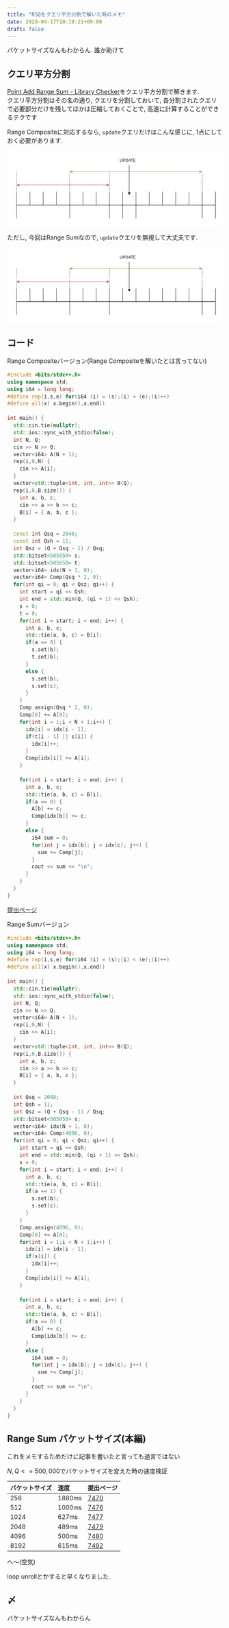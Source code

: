 ```yaml
---
title: "RSQをクエリ平方分割で解いた時のメモ"
date: 2020-04-17T10:19:21+09:00
draft: false
---
```


バケットサイズなんもわからん. 誰か助けて

## クエリ平方分割

[Point Add Range Sum - Library Checker](https://judge.yosupo.jp/problem/point_add_range_sum)をクエリ平方分割で解きます.  
クエリ平方分割はその名の通り, クエリを分割しておいて, 各分割されたクエリで必要部分だけを残してほかは圧縮しておくことで, 高速に計算することができるテクです

Range Compositeに対応するなら, $\mathtt{update}$クエリだけはこんな感じに, 1点にしておく必要があります.

![](/images/QuerySqrt/image1.png)

ただし, 今回はRange Sumなので, $\mathtt{update}$クエリを無視して大丈夫です.

![](/images/QuerySqrt/image2.png)

## コード

Range Compositeバージョン(Range Compositeを解いたとは言ってない)

```cpp
#include <bits/stdc++.h>
using namespace std;
using i64 = long long;
#define rep(i,s,e) for(i64 (i) = (s);(i) < (e);(i)++)
#define all(x) x.begin(),x.end()

int main() {
  std::cin.tie(nullptr);
  std::ios::sync_with_stdio(false);
  int N, Q;
  cin >> N >> Q;
  vector<i64> A(N + 1);
  rep(i,0,N) {
    cin >> A[i];
  }
  vector<std::tuple<int, int, int>> B(Q);
  rep(i,0,B.size()) {
    int a, b, c;
    cin >> a >> b >> c;
    B[i] = { a, b, c };
  }

  const int Qsq = 2048;
  const int Qsh = 11;
  int Qsz = (Q + Qsq - 1) / Qsq;
  std::bitset<505050> s;
  std::bitset<505050> t;
  vector<i64> idx(N + 1, 0);
  vector<i64> Comp(Qsq * 2, 0);
  for(int qi = 0; qi < Qsz; qi++) {
    int start = qi << Qsh;
    int end = std::min(Q, (qi + 1) << Qsh);
    s = 0;
    t = 0;
    for(int i = start; i < end; i++) {
      int a, b, c;
      std::tie(a, b, c) = B[i];
      if(a == 0) {
        s.set(b);
        t.set(b);
      }
      else {
        s.set(b);
        s.set(c);
      }
    }
    Comp.assign(Qsq * 2, 0);
    Comp[0] += A[0];
    for(int i = 1;i < N + 1;i++) {
      idx[i] = idx[i - 1];
      if(t[i - 1] || s[i]) {
        idx[i]++;
      }
      Comp[idx[i]] += A[i];
    }

    for(int i = start; i < end; i++) {
      int a, b, c;
      std::tie(a, b, c) = B[i];
      if(a == 0) {
        A[b] += c;
        Comp[idx[b]] += c;
      }
      else {
        i64 sum = 0;
        for(int j = idx[b]; j < idx[c]; j++) {
          sum += Comp[j];
        }
        cout << sum << "\n";
      }
    }
  }
}
```

[提出ページ](https://judge.yosupo.jp/submission/7486)

Range Sumバージョン

```cpp
#include <bits/stdc++.h>
using namespace std;
using i64 = long long;
#define rep(i,s,e) for(i64 (i) = (s);(i) < (e);(i)++)
#define all(x) x.begin(),x.end()

int main() {
  std::cin.tie(nullptr);
  std::ios::sync_with_stdio(false);
  int N, Q;
  cin >> N >> Q;
  vector<i64> A(N + 1);
  rep(i,0,N) {
    cin >> A[i];
  }
  vector<std::tuple<int, int, int>> B(Q);
  rep(i,0,B.size()) {
    int a, b, c;
    cin >> a >> b >> c;
    B[i] = { a, b, c };
  }

  int Qsq = 2048;
  int Qsh = 11;
  int Qsz = (Q + Qsq - 1) / Qsq;
  std::bitset<505050> s;
  vector<i64> idx(N + 1, 0);
  vector<i64> Comp(4096, 0);
  for(int qi = 0; qi < Qsz; qi++) {
    int start = qi << Qsh;
    int end = std::min(Q, (qi + 1) << Qsh);
    s = 0;
    for(int i = start; i < end; i++) {
      int a, b, c;
      std::tie(a, b, c) = B[i];
      if(a == 1) {
        s.set(b);
        s.set(c);
      }
    }
    Comp.assign(4096, 0);
    Comp[0] += A[0];
    for(int i = 1;i < N + 1;i++) {
      idx[i] = idx[i - 1];
      if(s[i]) {
        idx[i]++;
      }
      Comp[idx[i]] += A[i];
    }

    for(int i = start; i < end; i++) {
      int a, b, c;
      std::tie(a, b, c) = B[i];
      if(a == 0) {
        A[b] += c;
        Comp[idx[b]] += c;
      }
      else {
        i64 sum = 0;
        for(int j = idx[b]; j < idx[c]; j++) {
          sum += Comp[j];
        }
        cout << sum << "\n";
      }
    }
  }
}
```

## Range Sum バケットサイズ(本編)

これをメモするためだけに記事を書いたと言っても過言ではない

$N, Q <= 500,000$でバケットサイズを変えた時の速度検証

|バケットサイズ|速度|提出ページ|
|:-|:-|:-|
|256|1880ms|[7470](https://judge.yosupo.jp/submission/7470)|
|512|1000ms|[7476](https://judge.yosupo.jp/submission/7476)|
|1024|627ms|[7477](https://judge.yosupo.jp/submission/7477)|
|2048|489ms|[7479](https://judge.yosupo.jp/submission/7479)|
|4096|500ms|[7480](https://judge.yosupo.jp/submission/7480)|
|8192|615ms|[7492](https://judge.yosupo.jp/submission/7492)|

へ〜(空気)

loop unrollとかすると早くなりました.

## 〆

バケットサイズなんもわからん
